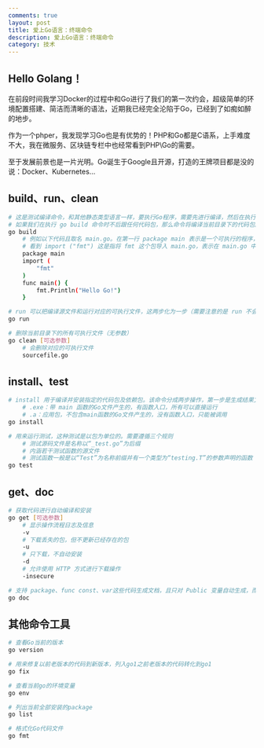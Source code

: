 ```yaml
---
comments: true
layout: post
title: 爱上Go语言：终端命令
description: 爱上Go语言：终端命令
category: 技术
---
```


## Hello Golang！
在前段时间我学习Docker的过程中和Go进行了我们的第一次约会，超级简单的环境配置搭建、简洁而清晰的语法，近期我已经完全沦陷于Go，已经到了如痴如醉的地步。

作为一个phper，我发现学习Go也是有优势的！PHP和Go都是C语系，上手难度不大，我在微服务、区块链专栏中也经常看到PHP\Go的需要。

至于发展前景也是一片光明。Go诞生于Google且开源，打造的王牌项目都是没的说：Docker、Kubernetes...

## build、run、clean
```bash
# 这是测试编译命令，和其他静态类型语言一样，要执行Go程序，需要先进行编译，然后在执行产生的可执行.exe文件，
# 如果我们在执行 go build 命令时不后跟任何代码包，那么命令将编译当前目录下的代码包。但不是所有的 Go 程序都可以编译成可执行文件的，它需要满足两个条件：
go build
    # 例如以下代码且取名 main.go。在第一行 package main 表示是一个可执行的程序，当然每个Go应用程序都应当包含一个名为 main 的包。
    # 看到 import ("fmt") 这是指将 fmt 这个包导入 main.go，表示在 main.go 中科院使用 fmt 包中可见所有方法、类型等。
    package main
    import (
        "fmt"
    )
    func main() {
        fmt.Println("Hello Go!")
    }

# run 可以把编译源文件和运行对应的可执行文件，这两步化为一步（需要注意的是 run 不会产生文件）
go run

# 删除当前目录下的所有可执行文件（无参数）
go clean [可选参数]
    # 会删除对应的可执行文件
    sourcefile.go
```

## install、test
```bash
# install 用于编译并安装指定的代码包及依赖包。该命令分成两步操作，第一步是生成结果文件（.exe或.a），第二部把编译结果移到 $GOPATH/pkg 或 $GOPATH/bin
    # .exe：带 main 函数的Go文件产生的，有函数入口，所有可以直接运行
    # .a：应用包，不包含main函数的Go文件产生的，没有函数入口，只能被调用
go install

# 用来运行测试，这种测试是以包为单位的。需要遵循三个规则
    # 测试源码文件是名称以“_test.go”为后缀
    # 内涵若干测试函数的源文件
    # 测试函数一般是以“Test”为名称前缀并有一个类型为“testing.T”的参数声明的函数
go test
```

## get、doc
```bash
# 获取代码进行自动编译和安装
go get [可选参数]
    # 显示操作流程日志及信息
    -v
    # 下载丢失的包，但不更新已经存在的包
    -u
    # 只下载，不自动安装
    -d
    # 允许使用 HTTP 方式进行下载操作
    -insecure

# 支持 package、func const、var这些代码生成文档，且只对 Public 变量自动生成，而 Private 变量不会
go doc
```

## 其他命令工具
```bash
# 查看Go当前的版本
go version

# 用来修复以前老版本的代码到新版本，列入go1之前老版本的代码转化到go1
go fix

# 查看当前go的环境变量
go env

# 列出当前全部安装的package
go list

# 格式化Go代码文件
go fmt
```